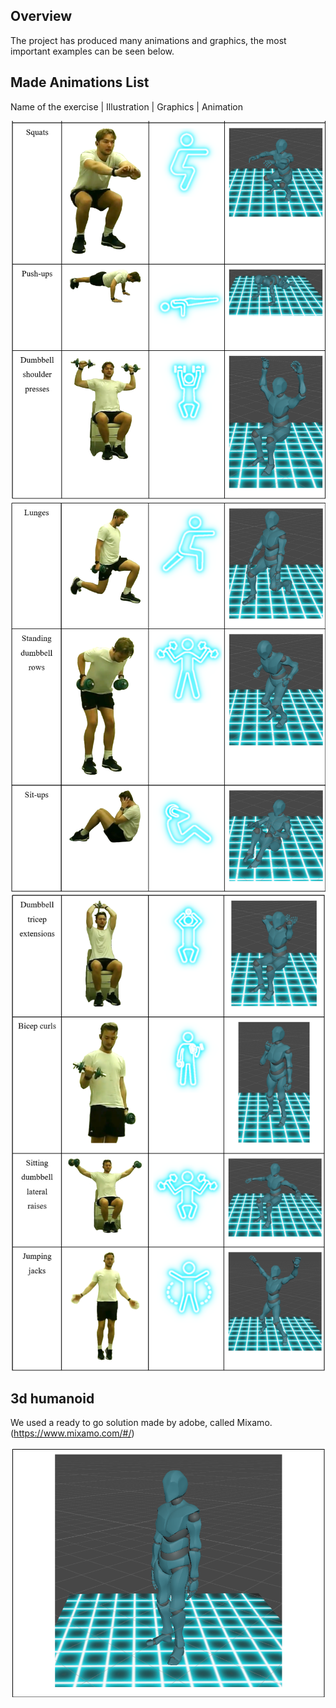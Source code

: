 ## Overview
The project has produced many animations and graphics, the most important examples can be seen below.

## Made Animations List

Name of the exercise | Illustration | Graphics | Animation

![5.png](images%2F5.png)
![6.png](images%2F6.png)
![7.png](images%2F7.png)

## 3d humanoid

We used a ready to go solution made by adobe, called Mixamo. (https://www.mixamo.com/#/) 

![4.png](images%2F4.png)